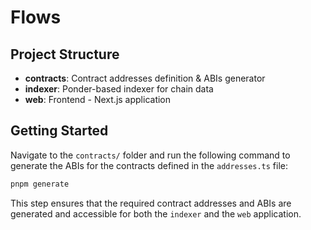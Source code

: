 # Flows

## Project Structure

- **contracts**: Contract addresses definition & ABIs generator
- **indexer**: Ponder-based indexer for chain data
- **web**: Frontend - Next.js application

## Getting Started

Navigate to the `contracts/` folder and run the following command to generate the ABIs for the contracts defined in the `addresses.ts` file:

```sh
pnpm generate
```

This step ensures that the required contract addresses and ABIs are generated and accessible for both the `indexer` and the `web` application.
